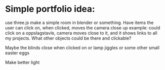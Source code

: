 # Simple portfolio idea:

use three.js
make a simple room in blender or something.
Have items the user can click on, when clicked, moves the camera close up
example: could click on a oppslagstavle, camera moves close to it, and it shows links to all my projects.
What other objects could be there and clickable?

Maybe the blinds close when clicked on or lamp jiggles or some other small easter eggs

Make better light
